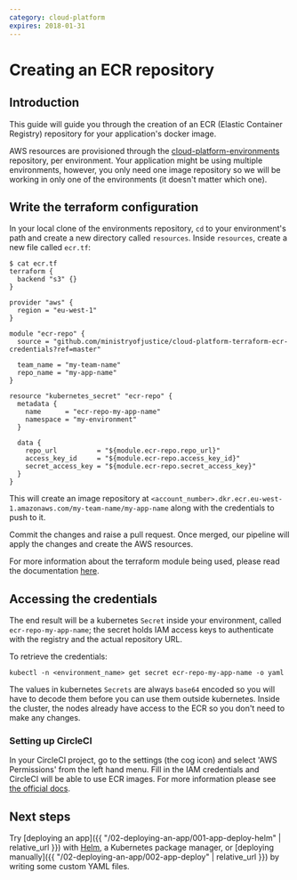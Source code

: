 ```yaml
---
category: cloud-platform
expires: 2018-01-31
---
```

# Creating an ECR repository

## Introduction

This guide will guide you through the creation of an ECR (Elastic Container Registry) repository for your application's docker image.

AWS resources are provisioned through the [cloud-platform-environments](https://github.com/ministryofjustice/cloud-platform-environments/) repository, per environment. Your application might be using multiple environments, however, you only need one image repository so we will be working in only one of the environments (it doesn't matter which one).

## Write the terraform configuration
In your local clone of the environments repository, `cd` to your environment's path and create a new directory called `resources`. Inside `resources`, create a new file called `ecr.tf`:

```
$ cat ecr.tf
terraform {
  backend "s3" {}
}

provider "aws" {
  region = "eu-west-1"
}

module "ecr-repo" {
  source = "github.com/ministryofjustice/cloud-platform-terraform-ecr-credentials?ref=master"

  team_name = "my-team-name"
  repo_name = "my-app-name"
}

resource "kubernetes_secret" "ecr-repo" {
  metadata {
    name      = "ecr-repo-my-app-name"
    namespace = "my-environment"
  }

  data {
    repo_url          = "${module.ecr-repo.repo_url}"
    access_key_id     = "${module.ecr-repo.access_key_id}"
    secret_access_key = "${module.ecr-repo.secret_access_key}"
  }
}
```

This will create an image repository at `<account_number>.dkr.ecr.eu-west-1.amazonaws.com/my-team-name/my-app-name` along with the credentials to push to it.

Commit the changes and raise a pull request. Once merged, our pipeline will apply the changes and create the AWS resources.

For more information about the terraform module being used, please read the documentation [here](https://github.com/ministryofjustice/cloud-platform-terraform-ecr-credentials).

## Accessing the credentials

The end result will be a kubernetes `Secret` inside your environment, called `ecr-repo-my-app-name`; the secret holds IAM access keys to authenticate with the registry and the actual repository URL.

To retrieve the credentials:
```
kubectl -n <environment_name> get secret ecr-repo-my-app-name -o yaml
```

The values in kubernetes `Secrets` are always `base64` encoded so you will have to decode them before you can use them outside kubernetes. Inside the cluster, the nodes already have access to the ECR so you don't need to make any changes.

### Setting up CircleCI
In your CircleCI project, go to the settings (the cog icon) and select 'AWS Permissions' from the left hand menu. Fill in the IAM credentials and CircleCI will be able to use ECR images. For more information please see [the official docs](https://circleci.com/docs/2.0/private-images/).


## Next steps

Try [deploying an app]({{ "/02-deploying-an-app/001-app-deploy-helm" | relative_url }}) with [Helm](https://helm.sh/), a Kubernetes package manager, or [deploying manually]({{ "/02-deploying-an-app/002-app-deploy" | relative_url }}) by writing some custom YAML files.
